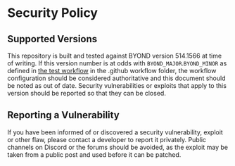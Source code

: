 # Security Policy

## Supported Versions

This repository is built and tested against BYOND version 514.1566 at time of writing. If this version number is at odds with `BYOND_MAJOR`.`BYOND_MINOR` as defined in [the test workflow](https://github.com/ScavStation/ScavStation/blob/dev/.github/workflows/test.yml#L11) in the .github workflow folder, the workflow configuration should be considered authoritative and this document should be noted as out of date. Security vulnerabilities or exploits that apply to this version should be reported so that they can be closed.

## Reporting a Vulnerability

If you have been informed of or discovered a security vulnerability, exploit or other flaw, please contact a developer to report it privately. Public channels on Discord or the forums should be avoided, as the exploit may be taken from a public post and used before it can be patched.
